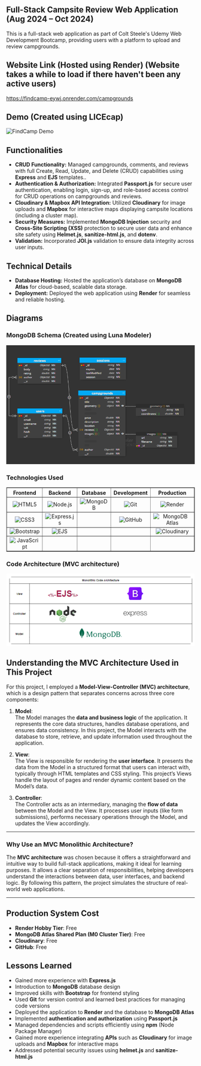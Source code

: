 ## Full-Stack Campsite Review Web Application (Aug 2024 – Oct 2024)

This is a full-stack web application as part of Colt Steele's Udemy Web Development Bootcamp, providing users with a platform to upload and review campgrounds.

## Website Link (Hosted using Render) (Website takes a while to load if there haven't been any active users)

<https://findcamp-eywj.onrender.com/campgrounds>

## Demo (Created using LICEcap) 
![FindCamp Demo](FindCampSample.gif)

## Functionalities

- **CRUD Functionality:** Managed campgrounds, comments, and reviews with full Create, Read, Update, and Delete (CRUD) capabilities using **Express** and **EJS** templates..
- **Authentication & Authorization:** Integrated **Passport.js** for secure user authentication, enabling login, sign-up, and role-based access control for CRUD operations on campgrounds and reviews. 
- **Cloudinary & Mapbox API Integration:** Utilized **Cloudinary** for image uploads and **Mapbox** for interactive maps displaying campsite locations (including a cluster map).
- **Security Measures:** Implemented **MongoDB Injection** security and **Cross-Site Scripting (XSS)** protection to secure user data and enhance site safety using **Helmet.js**, **sanitize-html.js**, and **dotenv**.
- **Validation:** Incorporated **JOI.js** validation to ensure data integrity across user inputs.

## Technical Details

- **Database Hosting:** Hosted the application’s database on **MongoDB Atlas** for cloud-based, scalable data storage.
- **Deployment:** Deployed the web application using **Render** for seamless and reliable hosting.

## Diagrams
### MongoDB Schema (Created using Luna Modeler)
![MongoDB Schema](diagrams/MongoDBSchemaVisual.png)

### Technologies Used
<table border="1" cellpadding="10" cellspacing="0" style="border-collapse: collapse; width: 100%; text-align: center;">
  <thead>
    <tr>
      <th>Frontend</th>
      <th>Backend</th>
      <th>Database</th>
      <th>Development</th>
      <th>Production</th>
    </tr>
  </thead>
  <tbody>
    <tr>
      <td><img src="https://img.shields.io/badge/HTML5-E34F26?style=flat&logo=html5&logoColor=white" alt="HTML5"></td>
      <td><img src="https://img.shields.io/badge/Node.js-339933?style=flat&logo=nodedotjs&logoColor=white" alt="Node.js"></td>
      <td><img src="https://img.shields.io/badge/MongoDB-47A248?style=flat&logo=mongodb&logoColor=white" alt="MongoDB"></td>
      <td><img src="https://img.shields.io/badge/Git-F05032?style=flat&logo=git&logoColor=white" alt="Git"></td>
      <td><img src="https://img.shields.io/badge/Render-0466C8?style=flat&logo=render&logoColor=white" alt="Render"></td>
    </tr>
    <tr>
      <td><img src="https://img.shields.io/badge/CSS3-1572B6?style=flat&logo=css3&logoColor=white" alt="CSS3"></td>
      <td><img src="https://img.shields.io/badge/Express.js-000000?style=flat&logo=express&logoColor=white" alt="Express.js"></td>
      <td></td>
      <td><img src="https://img.shields.io/badge/GitHub-181717?style=flat&logo=github&logoColor=white" alt="GitHub"></td>
      <td><img src="https://img.shields.io/badge/MongoDB_Atlas-4DB33D?style=flat&logo=mongodb&logoColor=white" alt="MongoDB Atlas"></td>
    </tr>
    <tr>
      <td><img src="https://img.shields.io/badge/Bootstrap-7952B3?style=flat&logo=bootstrap&logoColor=white" alt="Bootstrap"></td>
      <td><img src="https://img.shields.io/badge/EJS-8DB600?style=flat" alt="EJS"></td>
      <td></td>
      <td></td>
      <td><img src="https://img.shields.io/badge/Cloudinary-3448C5?style=flat&logo=cloudinary&logoColor=white" alt="Cloudinary"></td>
    </tr>
    <tr>
      <td><img src="https://img.shields.io/badge/JavaScript-F7DF1E?style=flat&logo=javascript&logoColor=black" alt="JavaScript"></td>
      <td></td>
      <td></td>
      <td></td>
      <td></td>
    </tr>
  </tbody>
</table>

### Code Architecture (MVC architecture)
![MongoDB Schema](diagrams/MVCArchitecture.png)
## Understanding the MVC Architecture Used in This Project

For this project, I employed a **Model-View-Controller (MVC) architecture**, which is a design pattern that separates concerns across three core components:

1. **Model**:  
   The Model manages the **data and business logic** of the application. It represents the core data structures, handles database operations, and ensures data consistency. In this project, the Model interacts with the database to store, retrieve, and update information used throughout the application.

2. **View**:  
   The View is responsible for rendering the **user interface**. It presents the data from the Model in a structured format that users can interact with, typically through HTML templates and CSS styling. This project’s Views handle the layout of pages and render dynamic content based on the Model’s data.

3. **Controller**:  
   The Controller acts as an intermediary, managing the **flow of data** between the Model and the View. It processes user inputs (like form submissions), performs necessary operations through the Model, and updates the View accordingly.

---

### Why Use an MVC Monolithic Architecture?

The **MVC architecture** was chosen because it offers a straightforward and intuitive way to build full-stack applications, making it ideal for learning purposes. It allows a clear separation of responsibilities, helping developers understand the interactions between data, user interfaces, and backend logic. By following this pattern, the project simulates the structure of real-world web applications.

---

## Production System Cost

- **Render Hobby Tier**: Free  
- **MongoDB Atlas Shared Plan (M0 Cluster Tier)**: Free  
- **Cloudinary**: Free  
- **GitHub**: Free

## Lessons Learned

- Gained more experience with **Express.js**  
- Introduction to **MongoDB** database design  
- Improved skills with **Bootstrap** for frontend styling  
- Used **Git** for version control and learned best practices for managing code versions  
- Deployed the application to **Render** and the database to **MongoDB Atlas**  
- Implemented **authentication and authorization** using **Passport.js**  
- Managed dependencies and scripts efficiently using **npm** (Node Package Manager)  
- Gained more experience integrating **APIs** such as **Cloudinary** for image uploads and **Mapbox** for interactive maps  
- Addressed potential security issues using **helmet.js** and **sanitize-html.js**  
